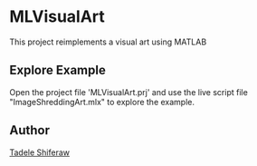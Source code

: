 # MLVisualArt
This project reimplements a visual art using MATLAB
<h2>Explore Example</h2>
<p>Open the project file 'MLVisualArt.prj' and use the live script file "ImageShreddingArt.mlx" to explore the example. </p>
<h2>Author</h2>
<p><a href="https://www.linkedin.com/in/tadele-shiferaw-24464b12/">Tadele Shiferaw</a></p>
